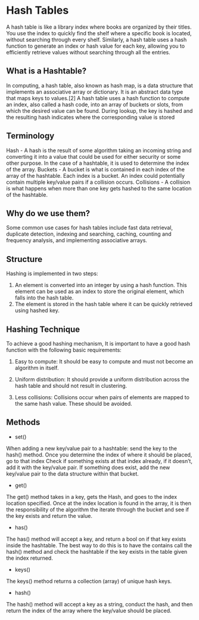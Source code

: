 # Hash Tables

A hash table is like a library index where books are organized by their titles. You use the index to quickly find the shelf where a specific book is located, without searching through every shelf. Similarly, a hash table uses a hash function to generate an index or hash value for each key, allowing you to efficiently retrieve values without searching through all the entries.

## What is a Hashtable?

In computing, a hash table, also known as hash map, is a data structure that implements an associative array or dictionary. It is an abstract data type that maps keys to values.[2] A hash table uses a hash function to compute an index, also called a hash code, into an array of buckets or slots, from which the desired value can be found. During lookup, the key is hashed and the resulting hash indicates where the corresponding value is stored

## Terminology

Hash - A hash is the result of some algorithm taking an incoming string and converting it into a value that could be used for either security or some other purpose. In the case of a hashtable, it is used to determine the index of the array. Buckets - A bucket is what is contained in each index of the array of the hashtable. Each index is a bucket. An index could potentially contain multiple key/value pairs if a collision occurs. Collisions - A collision is what happens when more than one key gets hashed to the same location of the hashtable.

## Why do we use them?

Some common use cases for hash tables include fast data retrieval, duplicate detection, indexing and searching, caching, counting and frequency analysis, and implementing associative arrays.

## Structure

Hashing is implemented in two steps:

1. An element is converted into an integer by using a hash function. This element can be used as an index to store the original element, which falls into the hash table.
2. The element is stored in the hash table where it can be quickly retrieved using hashed key.

## Hashing Technique
To achieve a good hashing mechanism, It is important to have a good hash function with the following basic requirements:

1. Easy to compute: It should be easy to compute and must not become an algorithm in itself.

2. Uniform distribution: It should provide a uniform distribution across the hash table and should not result in clustering.

3. Less collisions: Collisions occur when pairs of elements are mapped to the same hash value. These should be avoided.

## Methods
- set()

When adding a new key/value pair to a hashtable: send the key to the hash() method. Once you determine the index of where it should be placed, go to that index Check if something exists at that index already, if it doesn’t, add it with the key/value pair. If something does exist, add the new key/value pair to the data structure within that bucket.

- get()

The get() method takes in a key, gets the Hash, and goes to the index location specified. Once at the index location is found in the array, it is then the responsibility of the algorithm the iterate through the bucket and see if the key exists and return the value.

- has()

The has() method will accept a key, and return a bool on if that key exists inside the hashtable. The best way to do this is to have the contains call the hash() method and check the hashtable if the key exists in the table given the index returned.

- keys()

The keys() method returns a collection (array) of unique hash keys.

- hash()

The hash() method will accept a key as a string, conduct the hash, and then return the index of the array where the key/value should be placed.